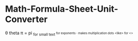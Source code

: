 # Math-Formula-Sheet-Unit-Converter
θ theta
π = pi
<sub> for small text
<sup> for exponents
<span>&#183;</span> makes multiplication dots
&lt;like&gt; for <>
